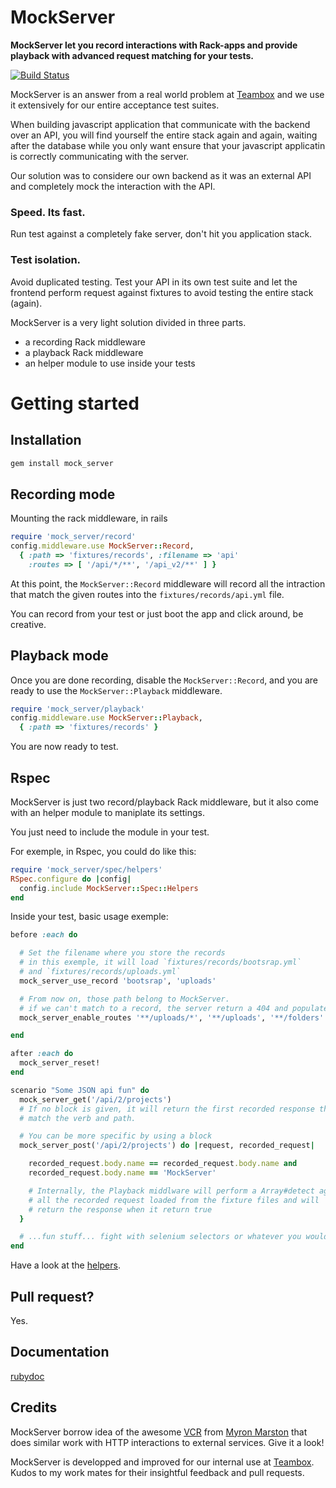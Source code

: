 # MockServer

__MockServer let you record interactions with Rack-apps and provide playback with advanced request matching for your tests.__

[![Build Status](https://secure.travis-ci.org/unixcharles/mock_server.png?branch=master)](http://travis-ci.org/unixcharles/mock_server)

MockServer is an answer from a real world problem at [Teambox](http://teambox.com) and we use it extensively for our entire acceptance test suites.

When building javascript application that communicate with the backend over an API, you will find yourself the entire stack again and again, waiting after the database while you only want ensure that your javascript applicatin is correctly communicating with the server.

Our solution was to considere our own backend as it was an external API and completely mock the interaction with the API.

### Speed. Its fast.

Run test against a completely fake server, don't hit you application stack.

### Test isolation.

Avoid duplicated testing. Test your API in its own test suite and let the frontend perform request against fixtures to avoid testing the entire stack (again).

MockServer is a very light solution divided in three parts.

* a recording Rack middleware
* a playback Rack middleware
* an helper module to use inside your tests

# Getting started

## Installation

```bash
gem install mock_server
```

## Recording mode

Mounting the rack middleware, in rails

```ruby
require 'mock_server/record'
config.middleware.use MockServer::Record, 
  { :path => 'fixtures/records', :filename => 'api'
    :routes => [ '/api/*/**', '/api_v2/**' ] }
```

At this point, the `MockServer::Record` middleware will record all the intraction that match the given routes into the `fixtures/records/api.yml` file.

You can record from your test or just boot the app and click around, be creative.

## Playback mode

Once you are done recording, disable the `MockServer::Record`, and you are ready to use the `MockServer::Playback` middleware.

```ruby
require 'mock_server/playback'
config.middleware.use MockServer::Playback, 
  { :path => 'fixtures/records' }
```

You are now ready to test.

## Rspec

MockServer is just two record/playback Rack middleware, but it also come with an helper module to maniplate its settings.

You just need to include the module in your test.

For exemple, in Rspec, you could do like this:

```ruby
require 'mock_server/spec/helpers'
RSpec.configure do |config|
  config.include MockServer::Spec::Helpers
end
```

Inside your test, basic usage exemple:

```ruby
before :each do

  # Set the filename where you store the records
  # in this exemple, it will load `fixtures/records/bootsrap.yml`
  # and `fixtures/records/uploads.yml`
  mock_server_use_record 'bootsrap', 'uploads'

  # From now on, those path belong to MockServer.
  # if we can't match to a record, the server return a 404 and populate the errors stack.
  mock_server_enable_routes '**/uploads/*', '**/uploads', '**/folders'

end

after :each do
  mock_server_reset!
end

scenario "Some JSON api fun" do
  mock_server_get('/api/2/projects')
  # If no block is given, it will return the first recorded response that
  # match the verb and path.

  # You can be more specific by using a block
  mock_server_post('/api/2/projects') do |request, recorded_request|

    recorded_request.body.name == recorded_request.body.name and
    recorded_request.body.name == 'MockServer'

    # Internally, the Playback middlware will perform a Array#detect against
    # all the recorded request loaded from the fixture files and will
    # return the response when it return true
  }

  # ...fun stuff... fight with selenium selectors or whatever you would normally do!
end
```

Have a look at the [helpers](http://rubydoc.info/github/unixcharles/mock_server/master/MockServer/Spec/Helpers).

## Pull request?

Yes.

## Documentation

[rubydoc](http://rubydoc.info/github/unixcharles/mock_server/master)

## Credits

MockServer borrow idea of the awesome [VCR](https://github.com/myronmarston/vcr) from [Myron Marston](https://github.com/myronmarston) that does similar work with HTTP interactions to external services. Give it a look!

MockServer is developped and improved for our internal use at [Teambox](http://teambox.com/). Kudos to my work mates for their insightful feedback and pull requests.